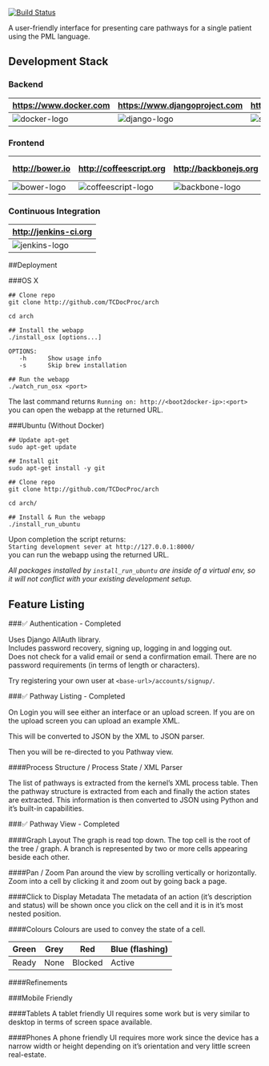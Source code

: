[![Build Status](http://jenkins.kev.sh/job/DjangoMasterUnitTests/badge/icon)](http://jenkins.kev.sh/job/DjangoMasterUnitTests/) 

A user-friendly interface for presenting care pathways for a single patient using the PML language.

## Development Stack
### Backend

| https://www.docker.com | https://www.djangoproject.com | https://www.sqlite.org |
|------|------------|------------------|
|![docker-logo] | ![django-logo] | ![sqlite-logo] 

[docker-logo]:http://core0.staticworld.net/images/idge/imported/article/nww/2013/12/docker-100275159-orig.jpg
[django-logo]:http://www.fullstackpython.com/theme/img/django-logo-positive.png
[sqlite-logo]:https://iworkautomation.com/numbers/gfx/sqlite-logo.png

### Frontend

| http://bower.io | http://coffeescript.org | http://backbonejs.org | http://sass-lang.com |
|---|---|---|---|
|![bower-logo]| ![coffeescript-logo] | ![backbone-logo] | ![sass-logo]

[bower-logo]:https://camo.githubusercontent.com/aad5f0385a2d8524cb366a1bad62bc74e797743a/687474703a2f2f692e696d6775722e636f6d2f516d47485067632e706e67
[coffeescript-logo]:https://raw.githubusercontent.com/ServiceStack/Assets/master/img/livedemos/techstacks/coffeescript-logo.png
[backbone-logo]:http://backbonejs.org/docs/images/backbone.png
[sass-logo]:http://sass-lang.com/assets/img/logos/logo-b6e1ef6e.svg

### Continuous Integration

| http://jenkins-ci.org |
|---|
| ![jenkins-logo]

[jenkins-logo]:https://wiki.jenkins-ci.org/download/attachments/2916393/logo-title.png?version=1&modificationDate=1302753947000

##Deployment

###OS X

```
## Clone repo
git clone http://github.com/TCDocProc/arch

cd arch

## Install the webapp
./install_osx [options...]

OPTIONS:
   -h      Show usage info
   -s      Skip brew installation

## Run the webapp
./watch_run_osx <port>

```

The last command returns `Running on: http://<boot2docker-ip>:<port>` you can open the webapp at the returned URL.

###Ubuntu (Without Docker)

```
## Update apt-get
sudo apt-get update

## Install git
sudo apt-get install -y git

## Clone repo
git clone http://github.com/TCDocProc/arch

cd arch/

## Install & Run the webapp
./install_run_ubuntu

```

Upon completion the script returns:  
`Starting development sever at http://127.0.0.1:8000/`  
you can run the webapp using the returned URL.

*All packages installed by `install_run_ubuntu` are inside of a virtual env, so it will not conflict with your existing development setup.* 

## Feature Listing

###✅ Authentication - Completed

Uses Django AllAuth library.  
Includes password recovery, signing up, logging in and logging out.  
Does not check for a valid email or send a confirmation email. There are no password requirements (in terms of length or characters).

Try registering your own user at `<base-url>/accounts/signup/`.

###✅ Pathway Listing - Completed

On Login you will see either an interface or an upload screen. If you are on the upload screen you can upload an example XML.

This will be converted to JSON by the XML to JSON parser.

Then you will be re-directed to you Pathway view.

####Process Structure / Process State / XML Parser

The list of pathways is extracted from the kernel’s XML process table. Then the pathway structure is extracted from each and finally the action states are extracted. This information is then converted to JSON using Python and it’s built-in capabilities.

###✅ Pathway View - Completed

####Graph Layout
The graph is read top down. The top cell is the root of the tree / graph. A branch is represented by two or more cells appearing beside each other.

####Pan / Zoom
Pan around the view by scrolling vertically or horizontally. Zoom into a cell by clicking it and zoom out by going back a page.

####Click to Display Metadata
The metadata of an action (it’s description and status) will be shown once you click on the cell and it is in it’s most nested position.

####Colours
Colours are used to convey the state of a cell. 

Green | Grey | Red | Blue (flashing)
------- | -------|-----|-----------------
Ready | None | Blocked | Active

####Refinements


###Mobile Friendly

####Tablets
A tablet friendly UI requires some work but is very similar to desktop in terms of screen space available.

####Phones
A phone friendly UI requires more work since the device has a narrow width or height depending on it’s orientation and very little screen real-estate.
